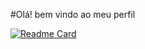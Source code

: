#Olá! bem vindo ao meu perfil  

[![Readme Card](https://github-readme-stats.vercel.app/api/pin/?username=fagnergoncalvesti)](https://github.com/fagnergoncalvesti/github-readme-stats)
